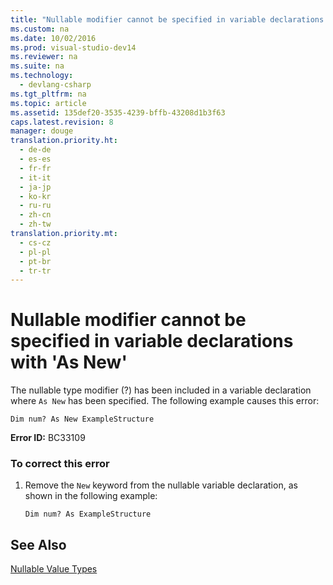 ```yaml
---
title: "Nullable modifier cannot be specified in variable declarations with &#39;As New&#39;"
ms.custom: na
ms.date: 10/02/2016
ms.prod: visual-studio-dev14
ms.reviewer: na
ms.suite: na
ms.technology: 
  - devlang-csharp
ms.tgt_pltfrm: na
ms.topic: article
ms.assetid: 135def20-3535-4239-bffb-43208d1b3f63
caps.latest.revision: 8
manager: douge
translation.priority.ht: 
  - de-de
  - es-es
  - fr-fr
  - it-it
  - ja-jp
  - ko-kr
  - ru-ru
  - zh-cn
  - zh-tw
translation.priority.mt: 
  - cs-cz
  - pl-pl
  - pt-br
  - tr-tr
---
```

# Nullable modifier cannot be specified in variable declarations with &#39;As New&#39;
The nullable type modifier (?) has been included in a variable declaration where `As New` has been specified. The following example causes this error:  
  
```vb#  
Dim num? As New ExampleStructure  
```  
  
 **Error ID:** BC33109  
  
### To correct this error  
  
1.  Remove the `New` keyword from the nullable variable declaration, as shown in the following example:  
  
    ```vb#  
    Dim num? As ExampleStructure  
    ```  
  
## See Also  
 [Nullable Value Types](../Topic/Nullable%20Value%20Types%20\(Visual%20Basic\).md)